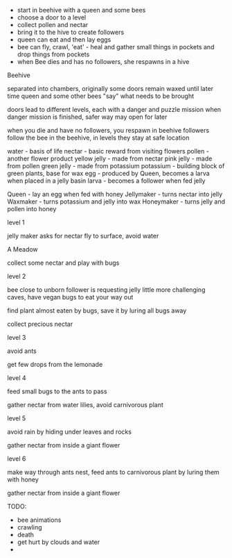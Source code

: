 - start in beehive with a queen and some bees
- choose a door to a level
- collect pollen and nectar
- bring it to the hive to create followers
- queen can eat and then lay eggs
- bee can fly, crawl, 'eat' - heal and gather small things in pockets and drop things from pockets
- when Bee dies and has no followers, she respawns in a hive

Beehive

separated into chambers, originally some doors remain waxed until later time
queen and some other bees "say" what needs to be brought

doors lead to different levels, each with a danger and puzzle mission
when danger mission is finished, safer way may open for later

when you die and have no followers, you respawn in beehive
followers follow the bee in the beehive, in levels they stay at safe location

water - basis of life
nectar - basic reward from visiting flowers
pollen - another flower product
yellow jelly - made from nectar
pink jelly - made from pollen
green jelly - made from potassium
potassium - building block of green plants, base for wax
egg - produced by Queen, becomes a larva when placed in a jelly basin
larva - becomes a follower when fed jelly

Queen - lay an egg when fed with honey
Jellymaker - turns nectar into jelly
Waxmaker - turns potassium and jelly into wax
Honeymaker - turns jelly and pollen into honey

level 1

jelly maker asks for nectar
fly to surface, avoid water

A Meadow

collect some nectar and play with bugs

level 2

bee close to unborn follower is requesting jelly
little more challenging caves, have vegan bugs to eat your way out

find plant almost eaten by bugs, save it by luring all bugs away

collect precious nectar

level 3

avoid ants

get few drops from the lemonade

level 4

feed small bugs to the ants to pass

gather nectar from water lilies, avoid carnivorous plant

level 5

avoid rain by hiding under leaves and rocks

gather nectar from inside a giant flower

level 6

make way through ants nest, feed ants to carnivorous plant by luring them with honey

gather nectar from inside a giant flower


TODO:

- bee animations
- crawling
- death
- get hurt by clouds and water
-







